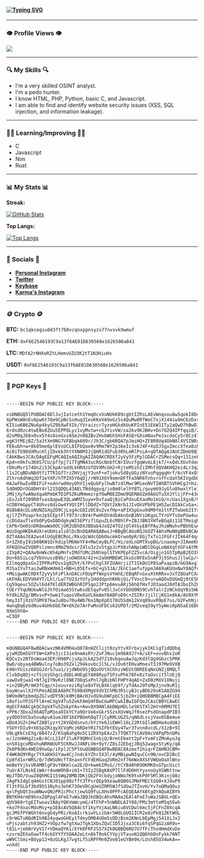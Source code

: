 #### [![Typing SVG](https://readme-typing-svg.herokuapp.com?color=%231B790D&size=32&lines=Lotus-xml+)](https://github.com/Lotus-xml/)

---

### **👁️ Profile Views 👁️**

[![](https://komarev.com/ghpvc/?username=Lotus-xml&style=for-the-badge)](https://github.com/Lotus-xml/)

---

### **🔍 My Skills 🔍**

- I'm a very skilled OSINT analyst.
- I'm a pedo hunter.
- I know HTML, PHP, Python, basic C, and Javascript.
- I am able to find and identify website security issues (XSS, SQL injection, and information leakage).

---

### **👨‍🏫 Learning/Improving 👨‍🏫**

- C
- Javascript
- Nim
- Rust

---

### **📊 My Stats 📊**

**Streak:**

[![GitHub Stats](http://github-readme-streak-stats.herokuapp.com?user=Lotus-xml&theme=dark&background=000000)](https://github.com/Lotus-xml/)

**Top Langs:**

[![Top Langs](https://github-readme-stats.vercel.app/api/top-langs/?username=Lotus-xml)](https://github.com/Lotus-xml/)

---

### **💬 Socials 💬**

- **[Personal Instagram](https://www.instagram.com/lotus.pyc/)**
- **[Twitter](https://twitter.com/mast3rc1002/)**
- **[Keybase](https://keybase.io/lotus_xyz/)**
- **[Karma's Instagram](https://www.instagram.com/karma_.ngo/)**

---

### **🪙 Crypto 🪙**

**BTC:** `bc1qkcegsu0d3ft760vcqnxppnsyzx77nvsvk9wmuf`

**ETH:** `0xF6E2546193C9a13f6AE01D630560e1626506a841`

**LTC:** `MDfA2rNHXoRZtLHemvUZU3K2tT1N3HiuHx`

**USDT:** `0xF6E2546193C9a13f6AE01D630560e1626506a841`

---

### **🔑 PGP Keys 🔑**

```

-----BEGIN PGP PUBLIC KEY BLOCK-----

xsDNBGQ5lPUBDAC6DlJujIatceth1YmqOcxVuNUkK89cgbtIZRsLAEvWnqvou8wSqokI8DcsMnDi
XpPWsW8nEv0pw6t7Qe9CpNcSsHuq3IexKKeVA9eGz5s4QuMw0RTWeC7xjX144iw9mC6zDxsyCzsv
KI5iw6B6ZNu6p4kySZ9bXwFXIk/YVraizcr7yzoHGkdkUuKPInE51EkW1ITy2aQwD7hBwD189K9H
6rdsd0zc4twEBo8ZUu5EPPQLyz1vyMvtw+cGJYivVW/xa2bv9KJBHv+Dn7O2Q4IPfqqiB/2gWQBA
d2xMOqJ68xOvx5Y4s0zeGxzASmJn0QZBvZHvbWGh5HsFASQrGXsmNavPeJxcdoCy5r8Cz476OvdY
wgK3tMEjBZ/5a3tXm9NG7VFBbqk609r/Jh3C/gb6RQA7pJmiHQ+ZF8R0Uq4ObN8l4VSINRxA4J7K
FE6ubh+w+8k05me6plEVsUCL8IFbQae8v9Rm7WY2p36eIc3x6J4F+XoDJSgxZmccXfea8z8AEQEA
Ac0iTG90dXMucHljIDxkb3htYXN0M3JjQHR1dGFub3RhLmRlPsLA+gQTAQgAJAUCZDmU9QIbAwQV
CAkKBwsJCAcDAgEEFgMCAQIeAQIXgAIZAQAKCRDXf2yVy5FzPplGDACrZSMecsQq+131zekpqIFj
Kpd+n9kfu3K0S7CU/pf7pj7i7TgMN43ucRGcNobfCNrIUvzfgqWvmL8jk7/+xQdLXUvFdenDOuup
rDkoMvr174On2i53CkpAraddLkHRdzUfQVXMcGH2+RjteMSihIiIMhfdQVAKHQ2ei4Lr3q2KmBP+
l1s2CqBDuN8dtfiTTR1Gf7rzZHVjqjY3unF+eTjokvSd8yUGzzNYxoPqgqqHrf/6cVF4xQtvGAsl
ZlhrnAdhWq3Df1eYXP/hTPZX5Y6qDj/rN91X6Y9omnDFfFa5NR6TnhvrnfFcdaY5KIVgdbQ6wD/1
HAJwFbwIu0BIFiF+o4nrwdHeyOhVIjeQubFylhwB7z4lMwc9MieoNVTIWXBTSVhHCgJrHzzO5Gfy
SdOHDDrOG8DHY4rl215QDQL43AELTNddggvq/jo8m0lelhYBTL/quym69JyGlo8hwxlYle1j1J15
JMSjXyfwANoXqa8PmbKTD1PSZKuMHmmzrpfOwM0EZDmU9QEMAOZm9AGUTu5XJYlijFP+43nBi/Gx
jExJzkf209R0fvasQapwE3QLaWMI5uyw+DvfaaQjBzCaPdxuEXaoMo1HiQ/n/Uas1XgsB/V/59zP
nCDBYmGppCT4Uhvs8diGw4YVQtIPllDDdZ+7QVt2kNrb1JIvOkVPbPE1H5ZwcDIAkCxGa+zpnH5a
8G8bB4cQLoNUNZGXgZO9CjLxg4cG8IzDC8vZvxfHp+aP3X5pGxu9dM9fm1ttPZTwUeb2IYssNwMi
qjl7ZYPoaprknJp5CEptFlY973rcBV4rPwHhDV4dbAknGnBJNYiUKgoLTYrUYTsUePUw4ucxuGg5
ccDGdauTleVbOPyQxD8DdgkyW25EPYz7lGpuZL6cM8hlP+ZBJJBN3YHTeBGq8i11ETMoigPfbakT
CkP6rOe0SnDR8ewWa0OCjUR2UDhDXJBDab4JoQ24fO2jUl4tGyEBfPAyJhiWNuhvPBbhEuAdfvcN
AUzDqpHKDk4UXreUbHials8lDcBnDQARAQABwsJ+BBgBCAGoBQJkOZT4AhsMwN0gBBkBCAAGBQJk
OZT4AAoJEA2ws4lUdgEBCRoL/RksQcWdcGbbOocmkOrwo0pR/8GjTxTo1JFGFrJIk64F4qxFv0xp
G+1ZhEyI9ib08KW1QrhdiplM6NeYF4+MwCmyBLPC/Hi/oXLnGMTXvpBG/Lnaomg+JIAmeKUvmBUc
XFKQGhw2VQ0Pslzmnc4MmZ9dxsrZ4lu3z2v5tgpJcPX8zhANpiWDlDGgLoNAXqtVGFxAtMCOfe7c
zIVpR2+QAXw9nWkcKh4pMnfvIMdfUMc2bNYeplSTVKPEpFZZ5vcA/Oigjn1GSTpRpB2EOIO3p6i0
Do+6bSiLcq7VbVnuszB9b/juOWOX4/42+n2aOmMBEWC3ksGcNFEoSnAP3j5ShusJjlwCp/4Wusno
EIlmqq0pxGv2IPPRxPDvx1g0ZhY/k7PsChglXFZUAHrji2T1SkDU1P8SaPxapzB/mG9Axg7beaJp
MJSa1YuTtasJwRNxWdm6I+NB+L05Efv+bC+gS3JA/JEnC1aefufppmJA69aKUUxNwY0AQfvLi14K
+MGigwAKCRDXf2yVy5FzPlknDACcF0UpPfWxpsVYmhE/EBqRFxGxuXtKRRxvJxTZ8UaFCXagiu/f
sKFHALEDVVH4YT/Lhl/Lw77U23zYUfy1HdddpnhKHbjQi/TVocC0+urwAQOxDUGmQj0tESKK5fN5
Cg59qeuc5OZul6d4fKldERIWBGhRIPSgo2JPtp6mvuARj56hQfHxfJO3aadJ0dTAJboIhZCoGBbc
tUErYYqUNUkwNlGJhfOima65Stw6sdEtqyFv0SlJvCnYbDd0N59CvhTalrZzNCkOqYBs5HWl39EH
hYdkLRZg/BMvsvP+Swm1TuqosVRe8aVL6mAmY8ABFoD9c+ZSIRrJjilCjKG1e8kA/AU9XYMweQxV
hmy31TjXzU7GMY87kwJu8bu70u4Wb7Ko1NpXpD176U5Sdm12kVq89uvR9pE7us/U2FwhNjrgUOZW
4wnqDq6zGdNuv4GHk6bE7W+OXZe7ArFwMxUFDCs62UPDf/2M2veq59yY5yWeiRpNSaE16DFBTYIp
9XmShh8=
=C3QF
-----END PGP PUBLIC KEY BLOCK-----

```

```

-----BEGIN PGP PUBLIC KEY BLOCK-----

mQGNBGQ4FBwBDACwvzNK4VMO4uQ078nHZClijt0zyYtvXFrbxjykIKCigTidQDbq
yjwMZDm5GYF5W+GXPo3jcI3ie9nmAsRY/ZxFJNuc1m98A9J7+A/sEF+evvBhs2oR
KQCx2v2NfDsWoa43EP/H98PcjuXpJLkA25d7Z10vbgouAwJqzKd3lQg9GbzcSPRK
QwD/obyaq4BWNulny7oBo39Zxl294kovbc1l5L/vJOv6tEHvaMnevT3J97Me9VXB
k98nYUisz6OSGJdrS7ua1/zjdWbU9SjQQoOVtXChhzzWEUtODREEqNxGNZj8MQLT
ClxbDq8Oj+zfSjUjGhgcLdQ6L4HEgEYA08RypT5PzuPhk78Fe8z7aOvcit5lUEjQ
uawOv0jwaI+NfJg1YNvKzl8NE7O8qSxPnl7gBibNlFHPY4qAE+ZxD8zMXV1XNuji
+in2OByM/mH3fCqp/n1ouureziRgle8nTVLBXklqb9f/yTdAxJOToMp3jno9uR1j
bayWcwslXJYhPmsAEQEAAbRCTG90dXMgVXdVIChMb3R1cyBJcyBDb29sKSA8ZG94
bWVmdWtpbmdpZGlvdDY5Njk0MjBAcHJvdG9ubWFpbC5jb20+iQHOBBMBCgA4FiEE
18ofiuYP2GfFlA+mCXgV4Tu5ZokFAmQ4FBwCGwMFCwkIBwIGFQoJCAsCBBYCAwEC
HgECF4AACgkQCXgV4Tu5ZokpYAv+Kwv8X9ANlAbDWpHDLleSKSTXl2mY+DRMU7EI
xPP6/3Dxa2X6AQTpM1oaOIkYCYa9QrVo6xGkrSSzxXUvWqJf0sezPsdOnapdPIB3
yyODO3VCba5ouApvA1umJ8F1bEPBbmhDqT7jCyRMLUGZS/qN6dLsvjVax0SBemve
wDU4JUZ+2HwTZABlyz+t2XVGDdsnvn/hYzYe6JiEWHl16L22RtGIlaWDHa4udUAJ
YSUYrDIu9+X65pZRzqyXCVqMcz6RDeYR17SIFbtEUy4Twr3Tvnn8vcdL/X1zB+9I
U9LgKkCsEXg/6B47zZ/KSqNahg0o5C1ZRXYpEAzZs7TQKT7tCAV8AcVAPqPbnbMs
o/JznHHHg2ieB/4CcL2IdfJluKF9QMnCSnbjQ/BrmtEkmtt2pF+YxmFzZMnAyoJq
xnS01gcoMDxhuNRKWUUF5CKRwJJ4NFLVm+9yY/Z8sJ2EbqjJBq52wagxStyKy/qA
Zk0P8dKn4WEG9VwGp/iFplJC5PlUuQGNBGQ4FBwBDAC8Aimxf1hiqrFZAHN3CBM+
F4WK0Q9YRgc7YXaKHSSYaw4CjJndckYZhrIX3l/4yMBipwNIquCCn9N/ovCD2BcC
Cp0fd1orWRS/0/7dWSUHcfTXnaxnfCFdEHGaq2URm2nf76mWx8XSFVWQoOaXlWnv
meBeYVjSvVR4MBlgF9vY8Kmlcw2E/D+kwmkIMsG//tCYB48hR9OKMK0sGTpcUict
7uUrA7LNskEiWArr4omW9hB+iH1+73IzZSBgKAVP7llFdDOHtYyxnoUyXSW6ttnw
WpJTDO/VuwZ0QhMGI15SWq28MDJDKjQb2FVcbdyjoNWa7K9txkP0F5Ml3KinjO8z
JAgPkIdgCq4mGstCNJ01pp98zfft3TPsrQEp9Xeaw8QB6GJMmFMECtGQ8+XJ4uP9
Fl3tFGLbf3bd95S1Nyhs3ohK73OeVDCgUeUZRM5WJfSdbwJTZxvH/Yv7oQMaQOuz
qxlPgbQt3xuWNwvQNzPR1cPhctjewSQ9fuLXHs0PPFcAEQEAAYkBtgQYAQoAIBYh
BNfKH4rmD9hnxZQPpgl4FeE7uWaJBQJkOBQcAhsMAAoJEAl4FeE7uWaJSBUL+QEv
qUV960rtgEITwoav1N4yYQKVmWcymG/4TFhP+5nWNDLAIY08/PMz3mYteM5q5Ewh
+ko7FdxacMdvMsy+p1EAcAV5Q84cSf1kyYVjAaLN6iu8VCDwl6mc5jFCFnZ0XcqA
gcJMSfPYWGht6nvgG4yPRi/KoAIcrkiwYLczbAr5W0LGUQ1ICR2e8zPkQ1ZKtWOL
c9rWGTuNQdRIh9B24yqwoGHEy1TdeyOM84UOm5sDDjBzm2KNnLbEpMgj541XiJx2
uPjszabtzh93HZ2+VDpzfw7gtXwJTgk1XbsZQuCID5Jjxa3C6i6fqSPqG2zAR9v+
t81L+je6NrVyV17+VDmaQYKi/EYkRFRF2S57XZk0GBBQ6RU7U7fFcTho4HmdXvDe
+zxrmZEXaOawTf4ckGYYfYSOAA2eLtn6kT0okCYVpjVTavoN1QQ6hbDnFykk76NT
wW9ClSmi+Bdyp12+0zGLKgJ7vgtLf5iRPFMn0ZVe01eUYBm9k/LUsh85U34wkA==
=nXdC
-----END PGP PUBLIC KEY BLOCK-----

```
